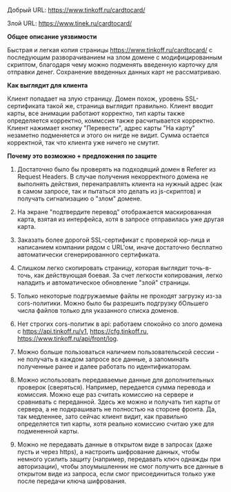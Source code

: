 Добрый URL: https://www.tinkoff.ru/cardtocard/

Злой URL: https://www.tinek.ru/cardtocard/

**Общее описание уязвимости**

Быстрая и легкая копия страницы https://www.tinkoff.ru/cardtocard/ с последующим разворачиванием на злом домене с модифицированным скриптом, благодаря чему можно подменять введенную карточку для отправки денег.
Сохранение введенных данных карт не рассматриваю.

**Как выглядит для клиента**

Клиент попадает на злую страницу. Домен похож, уровень SSL-сертификата такой же, страница выглядит правильно. Клиент вводит карты, все анимации работают корректно, тип карты также определяется корректно, коммссия также расчитывается корректно. Клиент нажимает кнопку "Перевести", адрес карты "На карту" незаметно подменяется и этого он нигде не видит. Сумма остается корректной, так что клиента уже ничего не смутит.

**Почему это возможно + предложения по защите**

1. Достаточно было бы проверять на подходящий домен в Referer из Request Headers. В случае получения некорректного домена не выполнять действия, перенаправлять клиента на нужный адрес (как в самом запросе, так и пытаться это делать из js-скриптов) и получать сигнализацию о "злом" домене.

2. На экране "подтвердите перевод" отображается маскированная карта, взятая из интерфейса, хотя в запросе отправилась уже другая карта.

3. Заказать более дорогой SSL-сертификат с проверкой юр-лица и написанием компании рядом с URL'ом, иначе достаточно бесплатно автоматически сгенерированного сертификата.

4. Слишком легко скопировать страницу, которая выглядит точь-в-точь, как действующая боевая. За счет легкости копирования, легко наладить и автоматическое обновление "злой" страницы.

5. Только некоторые подгружаемые файлы не проходят загрузку из-за cors-политики. Можно было бы разрешить подгрузку бОльшего числа файлов только для указанного списка доменов.

6. Нет строгих cors-политик в api: работаем спокойно со злого домена с https://api.tinkoff.ru/v1, https://cfg.tinkoff.ru, https://www.tinkoff.ru/api/front/log.

7. Можно больше пользоваться наличием пользовательской сессии - не получать в каждом запросе все данные, а запоминать полученные ранее и далее работать по идентификаторам.

8. Можно использовать передаваемые данные для дополнительных проверок (сверяться). Например, передается сумма перевода и комиссия. Можно еще раз считать комиссию на сервере и сравнивать с переданной. Здесь же можно и получать тип карты от сервера, а не подкрашивать не полностью на стороне фронта. Да, так медленнее, зато сейчас клиент видит, как правильно определяется тип карты, хотя реально комиссию считаю уже для подмененной карты.

9. Можно не передавать данные в открытом виде в запросах (даже пусть и через https), а настроить шифрование данных, чтобы немного усилить защиту (например, передавать ключ однажды при авторизации), чтобы злоумышленник не смог получить все данные в открытом виде из запроса, если смог присоединиться только уже после передачи ключа шифрования.
